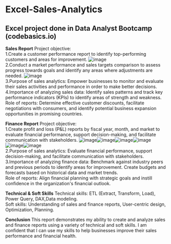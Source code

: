 # Excel-Sales-Analytics
## Excel project done in Data Analyst Bootcamp (codebasics.io)
<b>Sales Report</b>
Project objective:<br>
1.Create a customer performance report to identify top-performing customers and areas for improvement.
![image](https://github.com/SaiKiranBudita/Excel-Sales-Analytics/assets/101615781/31f2addf-374a-4638-8a71-562be90e65ab)<br>
2.Conduct a market performance and sales targets comparison to assess progress towards goals and identify any areas where adjustments are needed.
![image](https://github.com/SaiKiranBudita/Excel-Sales-Analytics/assets/101615781/365f0a7c-e38d-4cca-8389-3d7de6fbb0b9)<br>
3.Purpose of sales analytics: Empower businesses to monitor and evaluate their sales activities and performance in order to make better decisions.<br>
4.Importance of analyzing sales data: Identify sales patterns and track key performance indicators (KPIs) to identify areas of strength and weakness.<br>
Role of reports: Determine effective customer discounts, facilitate negotiations with consumers, and identify potential business expansion opportunities in promising countries.<br>

<b>Finance Report</b>
Project objective:<br>
1.Create profit and loss (P&L) reports by fiscal year, month, and market to evaluate financial performance, support decision-making, and facilitate communication with stakeholders.
![image](https://github.com/SaiKiranBudita/Excel-Sales-Analytics/assets/101615781/0dc55833-6307-47aa-8f65-d93ae048444c)![image](https://github.com/SaiKiranBudita/Excel-Sales-Analytics/assets/101615781/a76b70e5-7f9f-46b5-b669-f5bec8cff817)![image](https://github.com/SaiKiranBudita/Excel-Sales-Analytics/assets/101615781/81b6f65c-533b-44c2-9c6a-8542f6cc74c5)![image](https://github.com/SaiKiranBudita/Excel-Sales-Analytics/assets/101615781/8aaa1abf-1521-4f7a-967b-39c0c1b0dde2)![image](https://github.com/SaiKiranBudita/Excel-Sales-Analytics/assets/101615781/39a229c0-da51-4a4b-98cd-37f4c377eeec)![image](https://github.com/SaiKiranBudita/Excel-Sales-Analytics/assets/101615781/c5de2621-bd8c-49a9-9a97-ac2e87422aca)<br>
2.Purpose of sales analytics: Evaluate financial performance, support decision-making, and facilitate communication with stakeholders.<br>
3.Importance of analyzing finance data: Benchmark against industry peers and previous periods to identify areas for improvement. Create budgets and forecasts based on historical data and market trends.<br>
Role of reports: Align financial planning with strategic goals and instill confidence in the organization's financial outlook.<br>

<b>Technical & Soft Skills</b>
Technical skills: ETL (Extract, Transform, Load), Power Query, DAX,Data modeling.<br>
Soft skills: Understanding of sales and finance reports, User-centric design, Optimization, Planning.<br>

<b>Conclusion</b>
This report demonstrates my ability to create and analyze sales and finance reports using a variety of technical and soft skills. I am confident that I can use my skills to help businesses improve their sales performance and financial health.
